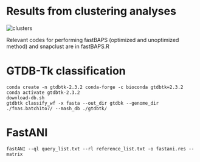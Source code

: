 # Results from clustering analyses

![clusters](https://github.com/dvorikus/Microcoleus-population-genomics/assets/74075166/d099f208-7c45-4d66-9bab-2e39def53bf6)

Relevant codes for performing fastBAPS (optimized and unoptimized method) and snapclust are in fastBAPS.R

# GTDB-Tk classification

    conda create -n gtdbtk-2.3.2 conda-forge -c bioconda gtdbtk=2.3.2
    conda activate gtdbtk-2.3.2
    download-db.sh
    gtdbtk classify_wf -x fasta --out_dir gtdbk --genome_dir ./fnas.batch1to7/ --mash_db ./gtdbtk/

# FastANI

    fastANI --ql query_list.txt --rl reference_list.txt -o fastani.res --matrix
